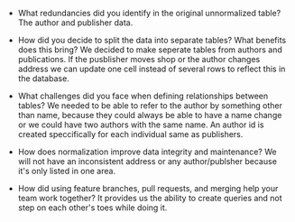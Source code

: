 - What redundancies did you identify in the original unnormalized table?
  The author and publisher data.
   
- How did you decide to split the data into separate tables? What benefits does this bring?
  We decided to make seperate tables from authors and publications. If the pusblisher moves shop or the author changes address  we can update one cell instead of several rows to reflect this in the database.
   
- What challenges did you face when defining relationships between tables?
  We needed to be able to refer to the author by something other than name, because they could always be able to have a name change or we could have two authors with the same name. An author id is created speccifically for each individual same as publishers. 
  
- How does normalization improve data integrity and maintenance?
  We will not have an inconsistent address or any author/publsher because it's only listed in one area. 
  
- How did using feature branches, pull requests, and merging help your team work together?
  It provides us the ability to create queries and not step on each other's toes while doing it. 
